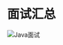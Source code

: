 # 面试汇总

![Java面试](https://abelsun-1256449468.cos.ap-beijing.myqcloud.com/image/Java%25E9%259D%25A2%25E8%25AF%2595.png)